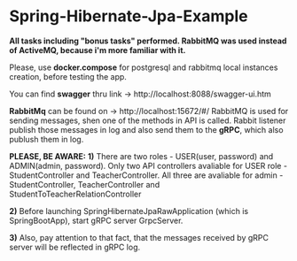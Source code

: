 # Spring-Hibernate-Jpa-Example

**All tasks including "bonus tasks" performed. RabbitMQ was used instead of ActiveMQ, because i'm more familiar with it.**

Please, use **docker.compose** for postgresql and rabbitmq local instances creation, before testing the app.

You can find **swagger** thru link -> http://localhost:8088/swagger-ui.htm

**RabbitMq** can be found on -> http://localhost:15672/#/
RabbitMQ is used for sending messages, shen one of the methods in API is called. Rabbit listener publish those messages
 in log and also send them to the **gRPC**, which also publush them in log.

**PLEASE, BE AWARE:**
**1)** There are two roles - USER(user, password) and ADMIN(admin, password).
Only two API controllers avaliable for USER role - StudentController and TeacherController.
All three are avaliable for admin - StudentController, TeacherController and StudentToTeacherRelationController

**2)** Before launching SpringHibernateJpaRawApplication (which is SpringBootApp), start gRPC server GrpcServer.

**3)** Also, pay attention to that fact, that the messages received by gRPC server will be reflected in gRPC log.  
